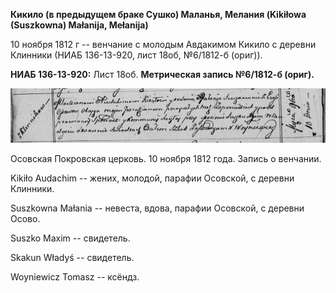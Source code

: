 **Кикило (в предыдущем браке Сушко) Маланья, Мелания (Kikiłowa
(Suszkowna) Małanija, Mełanija)**

10 ноября 1812 г -- венчание с молодым Авдакимом Кикило с деревни
Клинники (НИАБ 136-13-920, лист 18об, №6/1812-б (ориг)).

**НИАБ 136-13-920:** Лист 18об. **Метрическая запись №6/1812-б (ориг).**

![](./media/bc3a0579c609b127e0409e3dbef4e25b9e473e87.png)

Осовская Покровская церковь. 10 ноября 1812 года. Запись о венчании.

Kikiło Audachim -- жених, молодой, парафии Осовской, с деревни Клинники.

Suszkowna Małania -- невеста, вдова, парафии Осовской, с деревни Осово.

Suszko Maxim -- свидетель.

Skakun Władyś -- свидетель.

Woyniewicz Tomasz -- ксёндз.
